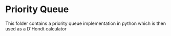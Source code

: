 # Priority Queue
This folder contains a priority queue implementation in python which is then used as a D'Hondt calculator
